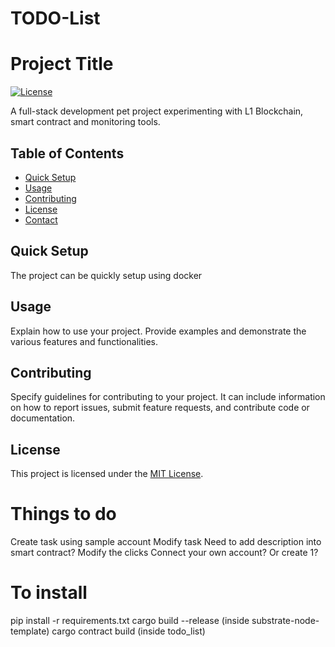 # TODO-List

# Project Title

[![License](https://img.shields.io/badge/license-MIT-blue.svg)](LICENSE)

A full-stack development pet project experimenting with L1 Blockchain, smart contract and monitoring tools. 

## Table of Contents

- [Quick Setup](#quick-setup)
- [Usage](#usage)
- [Contributing](#contributing)
- [License](#license)
- [Contact](#contact)

## Quick Setup

The project can be quickly setup using docker

## Usage

Explain how to use your project. Provide examples and demonstrate the various features and functionalities.

## Contributing

Specify guidelines for contributing to your project. It can include information on how to report issues, submit feature requests, and contribute code or documentation.

## License

This project is licensed under the [MIT License](LICENSE).

# Things to do
Create task using sample account
Modify task
Need to add description into smart contract?
Modify the clicks
Connect your own account? Or create 1? 

# To install
pip install -r requirements.txt
cargo build --release (inside substrate-node-template)
cargo contract build (inside todo_list)